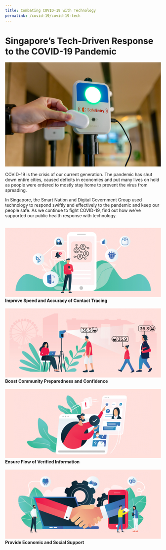 ```yaml
---
title: Combating COVID-19 with Technology
permalink: /covid-19/covid-19-tech
---
```

#  Singapore’s Tech-Driven Response to the COVID-19 Pandemic

 ![Alt text for image on Isomer site](/images/covid-19/SafeEntryGatwayCheckOutBox.jpg)


COVID-19 is the crisis of our current generation. The pandemic has shut down entire cities, caused deficits in economies and put many lives on hold as people were ordered to mostly stay home to prevent the virus from spreading.

In Singapore, the Smart Nation and Digital Government Group used technology to respond swiftly and effectively to the pandemic and keep our people safe. As we continue to fight COVID-19, find out how we’ve supported our public health response with technology.

<br>
<div class="row">  
  <div class="col"> 
    <a href="/combating-covid-19/contact-tracing"><img src="/images/covid-19/Covid-Contact-Tracing.jpg"></a><br>
    <div class="header"><b>Improve Speed and Accuracy of Contact Tracing</b></div><br>
  </div>
  	<div class="col"> 
      <a href="/combating-covid-19/community-preparedness">  <img src="/images/covid-19/Covid-Public-Health-Solutions.jpg"></a><br>
      <div class="header"><b>Boost Community Preparedness and Confidence</b></div>  <br>
  </div>
 </div>
 <div class="row">  
     <div class="col"> 
    <a href="/combating-covid-19/ensure-verified-information"><img src="/images/covid-19/Covid-Providing-Information.jpg"></a><br>
     <div class="header"><b>Ensure Flow of Verified Information</b></div><br>
  </div>
     <div class="col"> 
      <a href="//combating-covid-19/economic-social-support">  <img src="/images/covid-19/Covid-Social-and-Economic-Support.jpg"></a><br>
       <div class="header"><b>Provide Economic and Social Support</b></div><br>
  </div>
